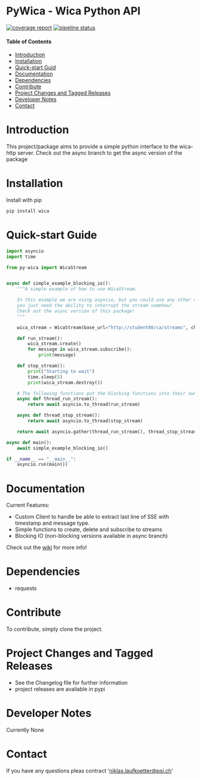 # PyWica - Wica Python API 
[![coverage report](https://git.psi.ch/proscan_data/py-wica/badges/main/coverage.svg)](https://git.psi.ch/proscan_data/py-wica/-/commits/main)
[![pipeline status](https://git.psi.ch/proscan_data/py-wica/badges/main/pipeline.svg)](https://git.psi.ch/proscan_data/py-wica/-/commits/main)
#### Table of Contents
- [Introduction](#introduction)
- [Installation](#installation)
- [Quick-start Guid](#quick-start-guide)
- [Documentation](#documentation)
- [Dependencies](#dependencies)
- [Contribute](#contribute)
- [Project Changes and Tagged Releases](#project-changes-and-tagged-releases)
- [Developer Notes](#developer-notes)
- [Contact](#contact)

# Introduction
This project/package aims to provide a simple python interface to the wica-http server.
Check out the async branch to get the async version of the package

# Installation
Install with pip
```bash
pip install wica
```
# Quick-start Guide
```python
import asyncio
import time

from py-wica import WicaStream


async def simple_example_blocking_io():
    """A simple example of how to use WicaStream.

    In this example we are using asyncio, but you could use any other concurrency or parallel processing package,
    you just need the ability to interrupt the stream somehow!
    Check out the async version of this package!
    """

    wica_stream = WicaStream(base_url="http://student08/ca/streams", channels=["MMAC3:STR:2"])

    def run_stream():
        wica_stream.create()
        for message in wica_stream.subscribe():
            print(message)

    def stop_stream():
        print("Starting to wait")
        time.sleep(5)
        print(wica_stream.destroy())

    # The following functions put the blocking functions into their own thread.
    async def thread_run_stream():
        return await asyncio.to_thread(run_stream)

    async def thread_stop_stream():
        return await asyncio.to_thread(stop_stream)

    return await asyncio.gather(thread_run_stream(), thread_stop_stream())

async def main():
    await simple_example_blocking_io()

if __name__ == "__main__":
    asyncio.run(main())

```

# Documentation
Current Features:
* Custom Client to handle be able to extract last line of SSE with timestamp and message type.
* Simple functions to create, delete and subscribe to streams
* Blocking IO (non-blocking versions available in async branch)

Check out the [wiki](https://proscan_data.gitpages.psi.ch/py-wica) for more info!

# Dependencies
* requests

# Contribute
To contribute, simply clone the project.

# Project Changes and Tagged Releases
* See the Changelog file for further information
* project releases are available in pypi

# Developer Notes
Currently None

# Contact
If you have any questions pleas contract 'niklas.laufkoetter@psi.ch'
